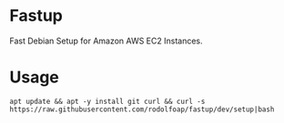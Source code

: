 # Fastup

Fast Debian Setup for Amazon AWS EC2 Instances.

# Usage

```
apt update && apt -y install git curl && curl -s https://raw.githubusercontent.com/rodolfoap/fastup/dev/setup|bash
```
